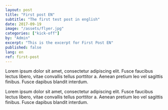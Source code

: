 ```yaml
---
layout: post
title: "First post EN"
subtitle: "The first test post in english"
date: 2017-09-19
image: "/assets/flyer.jpg"
categories: ["kick-off"]
by: "Admin"
excerpt: "This is the excerpt for First Post EN"
published: false
lang: en
ref: first-post
---
```


Lorem ipsum dolor sit amet, consectetur adipiscing elit. Fusce faucibus lectus libero, vitae convallis tellus porttitor a. Aenean pretium leo vel sagittis finibus. Fusce dapibus blandit interdum.

Lorem ipsum dolor sit amet, consectetur adipiscing elit. Fusce faucibus lectus libero, vitae convallis tellus porttitor a. Aenean pretium leo vel sagittis finibus. Fusce dapibus blandit interdum.

